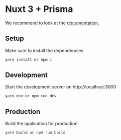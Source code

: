 # Nuxt 3 + Prisma

We recommend to look at the [documentation](https://v3.nuxtjs.org).

## Setup

Make sure to install the dependencies

```bash
yarn install or npm i 
```

## Development

Start the development server on http://localhost:3000

```bash
yarn dev or npm run dev
```

## Production

Build the application for production:

```bash
yarn build or npm run build
```